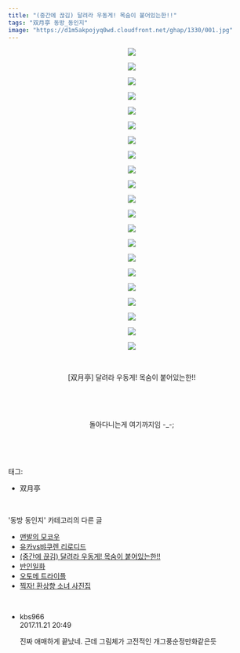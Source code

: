 ```yaml
---
title: "(중간에 끊김) 달려라 우동게! 목숨이 붙어있는한!!"
tags: "双月亭 동방_동인지"
image: "https://d1m5akpojyq0wd.cloudfront.net/ghap/1330/001.jpg"
---
```

<div class="article">
<p style="text-align: center; clear: none; float: none;"><img src="{{ site.imgserver6 }}/ghap/1330/001.jpg"/></p>
<p style="text-align: center; clear: none; float: none;"><img src="{{ site.imgserver6 }}/ghap/1330/002.jpg"/></p>
<p style="text-align: center; clear: none; float: none;"><img src="{{ site.imgserver6 }}/ghap/1330/003.jpg"/></p>
<p style="text-align: center; clear: none; float: none;"><img src="{{ site.imgserver6 }}/ghap/1330/004.jpg"/></p>
<p style="text-align: center; clear: none; float: none;"><img src="{{ site.imgserver6 }}/ghap/1330/005.jpg"/></p>
<p style="text-align: center; clear: none; float: none;"><img src="{{ site.imgserver6 }}/ghap/1330/006.jpg"/></p>
<p style="text-align: center; clear: none; float: none;"><img src="{{ site.imgserver6 }}/ghap/1330/007.jpg"/></p>
<p style="text-align: center; clear: none; float: none;"><img src="{{ site.imgserver6 }}/ghap/1330/008.jpg"/></p>
<p style="text-align: center; clear: none; float: none;"><img src="{{ site.imgserver6 }}/ghap/1330/009.jpg"/></p>
<p style="text-align: center; clear: none; float: none;"><img src="{{ site.imgserver6 }}/ghap/1330/010.jpg"/></p>
<p style="text-align: center; clear: none; float: none;"><img src="{{ site.imgserver6 }}/ghap/1330/011.jpg"/></p>
<p style="text-align: center; clear: none; float: none;"><img src="{{ site.imgserver6 }}/ghap/1330/012.jpg"/></p>
<p style="text-align: center; clear: none; float: none;"><img src="{{ site.imgserver6 }}/ghap/1330/013.jpg"/></p>
<p style="text-align: center; clear: none; float: none;"><img src="{{ site.imgserver6 }}/ghap/1330/014.jpg"/></p>
<p style="text-align: center; clear: none; float: none;"><img src="{{ site.imgserver6 }}/ghap/1330/015.jpg"/></p>
<p style="text-align: center; clear: none; float: none;"><img src="{{ site.imgserver6 }}/ghap/1330/016.jpg"/></p>
<p style="text-align: center; clear: none; float: none;"><img src="{{ site.imgserver6 }}/ghap/1330/017.jpg"/></p>
<p style="text-align: center; clear: none; float: none;"><img src="{{ site.imgserver6 }}/ghap/1330/018.jpg"/></p>
<p style="text-align: center; clear: none; float: none;"><img src="{{ site.imgserver6 }}/ghap/1330/019.jpg"/></p>
<p style="text-align: center; clear: none; float: none;"><img src="{{ site.imgserver6 }}/ghap/1330/020.jpg"/></p>
<p style="text-align: center; clear: none; float: none;"><img src="{{ site.imgserver6 }}/ghap/1330/021.jpg"/></p>
<p style="text-align: center; clear: none; float: none;"><br/></p>
<p style="text-align: center; clear: none; float: none;">[双月亭] 달려라 우동게! 목숨이 붙어있는한!!</p>
<p style="text-align: center; clear: none; float: none;"><br/></p>
<p style="text-align: center; clear: none; float: none;"><br/></p>
<p style="text-align: center; clear: none; float: none;">돌아다니는게 여기까지임 -_-;</p>
<p><br/></p>
</div><br/>
<div class="tagTrail">
<p>태그: </p>
<ul>
<li>双月亭</li>
</ul>
</div><br/>
<div class="another">
<p>'동방 동인지' 카테고리의 다른 글</p>
<ul>
<li><a href="/ghap_1333">맨발의 모코우</a></li>
<li><a href="/ghap_1331">유카vs뱌쿠렌 리로디드</a></li>
<li><a href="/ghap_1330">(중간에 끊김) 달려라 우동게! 목숨이 붙어있는한!!</a></li>
<li><a href="/ghap_1329">반인일화</a></li>
<li><a href="/ghap_1328">오토메 트라이플</a></li>
<li><a href="/ghap_1327">찍자! 환상향 소녀 사진집</a></li>
</ul>
</div><br/>
<div class="cb_module cb_fluid">
<div class="cb_wrt cb_profile">
<div class="comment">
<ul>
<li class="cb_thumb_off" id="comment15134545">
<div class="cb_comment_area">
<div class="cb_info_area">
<div class="cb_section">
<span class="cb_nick_name">kbs966</span>
</div>
<div class="cb_section">
<span class="cb_date">2017.11.21 20:49 </span>
</div>
</div>
<div class="cb_dsc_comment">
<p class="cb_dsc">
											진짜 애매하게 끝났네. 근데 그림체가 고전적인 개그풍순정만화같은듯
										</p>
</div>
</div></li>
</ul>
</div>
</div><!-- commentList close -->
</div><br/>
